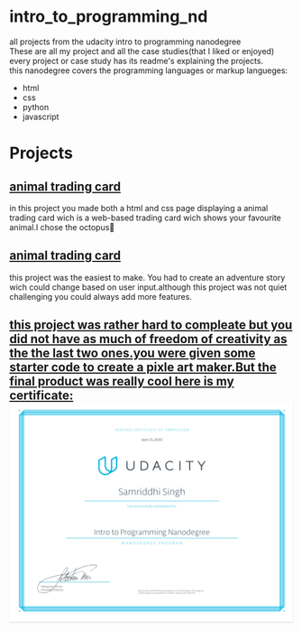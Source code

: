 # intro_to_programming_nd<br>
all projects from the udacity intro to programming nanodegree<br>
These are all my project and all the case studies(that I liked or enjoyed)<br>
every project or case study has its readme's explaining the projects.<br>
this nanodegree covers the programming languages or markup langueges:<br>
<ul>
<li>html
<li>css
<li>python
<li>javascript
</ul>
<h1>Projects</h1>
<h2><a href="https://github.com/simsalabim1/intro-to-programming-nd/tree/master/project1-octopus-trading-card"> animal trading card </a></h2>
in this project you made both a html and css page displaying a animal trading card wich is a web-based trading card wich shows your favourite animal.I chose the octopus🐙<br>
<h2><a href="https://github.com/simsalabim1/intro-to-programming-nd/tree/master/project2-Python-adventure-game"> animal trading card </a></h2>
this project was the easiest to make. You had to create an adventure story wich could change based on user input.although this project was not quiet challenging you could always add more features.
<h2><a href="https://github.com/simsalabim1/intro-to-programming-nd/tree/master/project3-pixel-art-maker-starter-master-master">
this project was rather hard to compleate but you did not have as much of freedom of creativity as the the last two ones.you were given some starter code to create a pixle art maker.But the final product was really cool
here is my certificate:<br>
<img src="photo.png">

